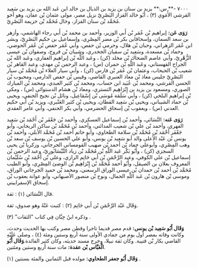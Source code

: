 ٧٠٠٠ -** س:** يزيد بن سنان بن يزيد بن الذيال بن خالد ابن عَبد الله بن يزيد بن سَعِيد القرشي الأُمَوِي (٣) ، أَبُو خالد القزاز البَصْرِيّ نزيل مصر، مولى عثمان بْن عفان، وهو أخو مُحَمَّد بْن سنان القزاز، وخال مُحَمَّد بْن خزيمة البَصْرِيّ.

**رَوَى عَن:** إبراهيم بْن عُمَر بْن أَبي الوزير، وأحمد بن محمد بْن أَبي رجاء الهاشمي، وأزهر بن سعد السمان، وإسحاقابن بكر بْن مضر المِصْرِي، وإسماعيل بن حكيم البَصْرِيّ، وبشر ابن عُمَر الزهراني، وحبان بْن هلال، وحرمي بْن حفص، وأبي عُمَر حفص بْن عُمَر الحوضي، وحماد بْن مسعدة، وسَعِيد بْن سفيان الجحدري، وشيبان بْن فروخ، وصفوان بْن عيسى الزُّهْرِيّ، وأبي عاصم الضحاك بْن مخلد (كن) ، وعَبد اللَّه بْن إبراهيم الغفاري، وعَبد الله بْن الجراح القهستاني، وعَبد اللَّهِ بْن حمران (س) ، وعبد الرحمن بْن مهدي، وعبد القاهر بْن شعيب بْن الحبحاب، وعثمان بْن عُمَر بْن فارس (كن) ، وأبي سيار العلاء بْن مُحَمَّد بْن سيار البَصْرِيّ جليس معاذ بْن معاذ العنبري القاضي، وقيس بْن حفص الدارمي، ومحبوب بْن الحسن القرشي، ومحمد بْن عُبَيد ابن حساب، ومحمد بْن كثير العبدي، ومحمد بْن المبارك الصوري، ومسعود بن يزيد بن إِبْرَاهِيم التستري، ومعاذ بْن هشام الدستوائي (س) ، ومكي بْن إبراهيم البلخي (كن) ، وأبي سَلَمَة مُوسَى بْن إِسْمَاعِيل، ونائل بْن نجيح الحنفي، ويحيى بْن حماد الشيباني، ويحيى بْن سَعِيد القطان، ويحيى بْن كثير العَنْبري، ويزيد بْن أَبي حكيم العدني (س) ، ويعقوب بْن إسحاق الحضرمي، وأبي بكر الحنفي، وأبي عامر العقدي.

**رَوَى عَنه:** النَّسَائي، وأحمد بْن إسماعيل العسكري، وأحمد بْن جَعْفَر بْن أَحْمَد بْن سَعِيد الفهري، وأحمد بْن علي بْن شعيب المدائني، وأحمد بْن مُحَمَّد بْن ساكن الريحاني، وأبو جَعْفَر أَحْمَد بْن مُحَمَّد بْن سلامة الطحاوي، وأبو حاتم أحمد بْن مُحَمَّد الأبلي، وأحمد بْن يونس بْن عَبْد الأعلى والد أبو سَعِيد بْن يونس، وأبو علي الحسين بْن يوسف بْن سعد بْن وهب المِصْرِي، وأبوعلي حماد بْن أحمد بْن صهيب القومساني الجرجاني، وزكريا بْن يحيى السجزي (كن) ، وأَبُو بَكْر عَبد اللَّهِ بْن مُحَمَّد بْن زياد النَّيْسَابُورِيّ، وعبد الرحمن بْن إسماعيل بْن علي الكوفي، وعبد الرَّحْمَنِ بْن أَبي حَاتِم الرازي، وعلي بْن أَحْمَد بْن سُلَيْمان المعروف بعلان بن الصيقل، وأَبُو أحمد مُحَمَّد بْن إِبْرَاهِيم بْن الوضئ المِصْرِي، وأبو الطيب مُحَمَّد بْن أحمد بْن حمدان بْن عيسى الوراق الرسعني، ومحمد بْن حميد الجرجاني الوراق، وموسى بْن هارون بْن عَبد اللَّهِ الحمال، ونوح بْن منصور الأصبهاني، وأبو عوانة يعقوب بْن إسحاق الإسفراييني.

قال النَّسَائي (١) : ثقة.

وَقَال عَبْد الرَّحْمَنِ بْن أَبي حَاتِم (٢) : كتبت عَنْهُ وهو صدوق، ثقة.

وذكره ابنُ حِبَّان فِي كتاب "الثقات" (٣) .

**وَقَال أَبُو سَعِيد بْن يونس:** قدم مصر قديما تاجرا وقطن مصر وكتب بها الحديث وحدث، وكانت وفاته بمصر أول يوم من جمادي الأولى سنة أربع وستين ومئة (٤) ، وصلى عَلَيْهِ القاضي بكار بْن قتيبة. وكان ثقة نبيلا، وخرج مسند حديثه، وكان كثير الفائدة.**وَقَال أَبُو الْعَبَّاس بْن عقدة:** مات سنة أربع وستين ومئتين.

**وَقَال أَبُو جعفر الطحاوي:** مولده قبل الثمانين والمئة بسنتين (١) .